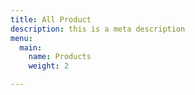 ```yaml
---
title: All Product
description: this is a meta description
menu:
  main:
    name: Products
    weight: 2

---
```

